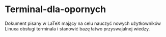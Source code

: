 # Terminal-dla-opornych

Dokument pisany w LaTeX mający na celu nauczyć nowych użytkowników Linuxa obsługi terminala i stanowić bazę łatwo przyswajalnej wiedzy.
